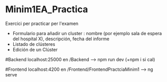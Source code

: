 # Minim1EA_Practica

Exercici per practicar per l'examen 

- Formulario para añadir un cluster : nombre (por ejemplo sala de espera del hospital X), descripción, fecha del informe
- Listado de clústeres
- Edición de un Clúster

#Backend
localhost:25000
en /Backend --> npm run dev (+npm i si cal)

#Frontend
localhost:4200
en /Frontend/FrontendPractciaMinim1 --> ng serve 
